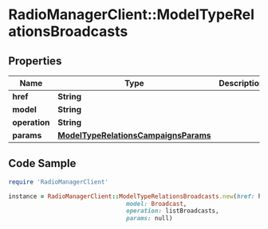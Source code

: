 # RadioManagerClient::ModelTypeRelationsBroadcasts

## Properties

Name | Type | Description | Notes
------------ | ------------- | ------------- | -------------
**href** | **String** |  | [optional] 
**model** | **String** |  | [optional] 
**operation** | **String** |  | [optional] 
**params** | [**ModelTypeRelationsCampaignsParams**](ModelTypeRelationsCampaignsParams.md) |  | [optional] 

## Code Sample

```ruby
require 'RadioManagerClient'

instance = RadioManagerClient::ModelTypeRelationsBroadcasts.new(href: https://radiomanager.pluxbox.com/api/v2/broadcasts?model_type_id&#x3D;1,
                                 model: Broadcast,
                                 operation: listBroadcasts,
                                 params: null)
```


